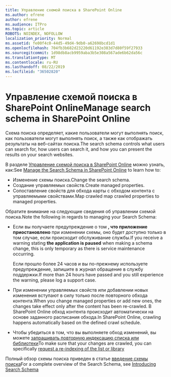 ```yaml
---
title: Управление схемой поиска в SharePoint Online
ms.author: efrene
author: efrene
ms.audience: ITPro
ms.topic: article
ROBOTS: NOINDEX, NOFOLLOW
localization_priority: Normal
ms.assetid: fe00f4c0-44d5-49d4-9db0-a62698bcd1d1
ms.openlocfilehash: 704fb3b682d23220d61192e383d7d80f59f27933
ms.sourcegitcommit: 1d98db8acb9959aba3b5e308a567ade6b62da56c
ms.translationtype: MT
ms.contentlocale: ru-RU
ms.lasthandoff: 08/22/2019
ms.locfileid: "36502820"
---
```

# <a name="manage-search-schema-in-sharepoint-online"></a><span data-ttu-id="df3a3-102">Управление схемой поиска в SharePoint Online</span><span class="sxs-lookup"><span data-stu-id="df3a3-102">Manage search schema in SharePoint Online</span></span>

<span data-ttu-id="df3a3-103">Схема поиска определяет, какие пользователи могут выполнять поиск, как пользователи могут выполнять поиск, а также как отображать результаты на веб-сайтах поиска.</span><span class="sxs-lookup"><span data-stu-id="df3a3-103">The search schema controls what users can search for, how users can search it, and how you can present the results on your search websites.</span></span> 

<span data-ttu-id="df3a3-104">В разделе [Управление схемой поиска в SharePoint Online](https://docs.microsoft.com/sharepoint/manage-search-schema) можно узнать, как:</span><span class="sxs-lookup"><span data-stu-id="df3a3-104">See [Manage the Search Schema in SharePoint Online](https://docs.microsoft.com/sharepoint/manage-search-schema) to learn how to:</span></span> 
- <span data-ttu-id="df3a3-105">Изменение схемы поиска.</span><span class="sxs-lookup"><span data-stu-id="df3a3-105">Change the search schema.</span></span>
- <span data-ttu-id="df3a3-106">Создание управляемых свойств.</span><span class="sxs-lookup"><span data-stu-id="df3a3-106">Create managed properties.</span></span>
- <span data-ttu-id="df3a3-107">Сопоставление свойств для обхода карты с обходом контента с управляемыми свойствами.</span><span class="sxs-lookup"><span data-stu-id="df3a3-107">Map crawled map crawled properties to managed properties.</span></span>

<span data-ttu-id="df3a3-108">Обратите внимание на следующие сведения об управлении схемой поиска.</span><span class="sxs-lookup"><span data-stu-id="df3a3-108">Note the following in regards to managing your Search Schema:</span></span>

- <span data-ttu-id="df3a3-109">Если вы получаете предупреждение о том **, что приложение приостановлено** при изменении схемы, оно будет доступно только в том случае, если происходит обслуживание службы.</span><span class="sxs-lookup"><span data-stu-id="df3a3-109">If you receive a warning stating **the application is paused** when making a schema change, this is only temporary as there is service maintenance occurring.</span></span> 

    <span data-ttu-id="df3a3-110">Если прошло более 24 часов и вы по-прежнему используете предупреждение, запишите в журнал обращение в службу поддержки.</span><span class="sxs-lookup"><span data-stu-id="df3a3-110">If more than 24 hours have passed and you still experience the warning, please log a support case.</span></span>
- <span data-ttu-id="df3a3-111">При изменении управляемых свойств или добавлении новых изменения вступают в силу только после повторного обхода контента.</span><span class="sxs-lookup"><span data-stu-id="df3a3-111">When you change managed properties or add new ones, the changes take effect only after the content has been re-crawled.</span></span> <span data-ttu-id="df3a3-112">В SharePoint Online обход контента происходит автоматически на основе заданного расписания обхода.</span><span class="sxs-lookup"><span data-stu-id="df3a3-112">In SharePoint Online, crawling happens automatically based on the defined crawl schedule.</span></span>
- <span data-ttu-id="df3a3-113">Чтобы убедиться в том, что вы выполняете обход изменений, вы можете [запрашивать повторную индексацию списка или библиотеки](https://docs.microsoft.com/sharepoint/manage-search-schema#request-re-indexing-of-a-document-library-or-list)</span><span class="sxs-lookup"><span data-stu-id="df3a3-113">To make sure that your changes are crawled, you can specifically [request a re-indexing of the list or library](https://docs.microsoft.com/sharepoint/manage-search-schema#request-re-indexing-of-a-document-library-or-list)</span></span> 

<span data-ttu-id="df3a3-114">Полный обзор схемы поиска приведен в статье [введение схемы поиска](https://blogs.technet.microsoft.com/tothesharepoint/2012/11/25/introducing-search-schema-for-sharepoint-2013/)</span><span class="sxs-lookup"><span data-stu-id="df3a3-114">For a complete overview of the Search Schema, see [Introducing Search Schema](https://blogs.technet.microsoft.com/tothesharepoint/2012/11/25/introducing-search-schema-for-sharepoint-2013/)</span></span> 


